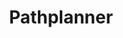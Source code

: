 ---
title: Pathplanner
description: A JavaFX Frontend for mapping motion profiles
thumbnail: /assets/images/pathplanner.png
---